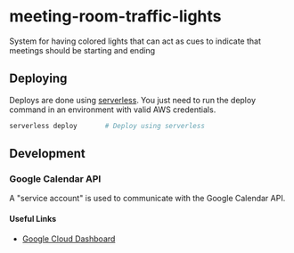 # meeting-room-traffic-lights
System for having colored lights that can act as cues to indicate that meetings should be starting and ending

## Deploying

Deploys are done using [serverless](https://github.com/serverless/serverless). You just need to run the deploy command in an environment with valid AWS credentials.

```bash
serverless deploy       # Deploy using serverless
```

## Development

### Google Calendar API
A "service account" is used to communicate with the Google Calendar API.

#### Useful Links
- [Google Cloud Dashboard](https://console.cloud.google.com/home/dashboard)
